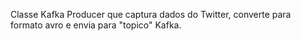 Classe Kafka Producer que captura dados do Twitter, converte para formato avro e envia para "topico" Kafka.